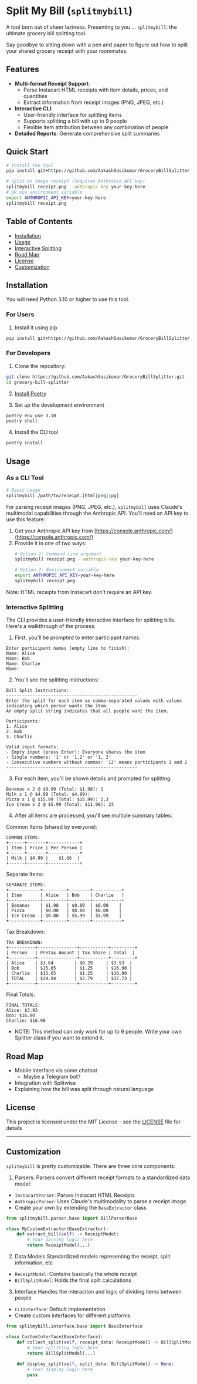 # Split My Bill (`splitmybill`)

A tool born out of sheer laziness. Presenting to you ... `splitmybill`: the ultimate grocery bill splitting tool.

Say goodbye to sitting down with a pen and paper to figure out how to split your shared grocery receipt with your roommates.

## Features

- **Multi-format Receipt Support**:
  - Parse Instacart HTML receipts with item details, prices, and quantities
  - Extract information from receipt images (PNG, JPEG, etc.)
- **Interactive CLI**:
  - User-friendly interface for splitting items
  - Supports splitting a bill with up to 9 people
  - Flexible item attribution between any combination of people
- **Detailed Reports**: Generate comprehensive split summaries

## Quick Start

```bash
# Install the tool
pip install git+https://github.com/AakashSasikumar/GroceryBillSplitter.git

# Split an image receipt (requires Anthropic API key)
splitmybill receipt.png --anthropic-key your-key-here
# OR use environment variable
export ANTHROPIC_API_KEY=your-key-here
splitmybill receipt.png
```

## Table of Contents

- [Installation](#installation)
- [Usage](#usage)
- [Interactive Splitting](#interactive-splitting)
- [Road Map](#road-map)
- [License](#license)
- [Customization](#customization)

## Installation

You will need Python 3.10 or higher to use this tool.

### For Users

1. Install it using pip

```bash
pip install git+https://github.com/AakashSasikumar/GroceryBillSplitter.git
```

### For Developers

1. Clone the repository:

```bash
git clone https://github.com/AakashSasikumar/GroceryBillSplitter.git
cd grocery-bill-splitter
```

2. [Install Poetry](https://python-poetry.org/docs/)

3. Set up the development environment

```bash
poetry env use 3.10
poetry shell
```

4. Install the CLI tool

```bash
poetry install
```

## Usage

### As a CLI Tool

```bash
# Basic usage
splitmybill /path/to/receipt.[html|png|jpg]
```

For parsing receipt images (PNG, JPEG, etc.), `splitmybill` uses Claude's multimodal capabilities through the Anthropic API. You'll need an API key to use this feature:

1. Get your Anthropic API key from [https://console.anthropic.com/](https://console.anthropic.com/)
2. Provide it in one of two ways:
   ```bash
   # Option 1: Command line argument
   splitmybill receipt.png --anthropic-key your-key-here

   # Option 2: Environment variable
   export ANTHROPIC_API_KEY=your-key-here
   splitmybill receipt.png
   ```

Note: HTML receipts from Instacart don't require an API key.
### Interactive Splitting

The CLI provides a user-friendly interactive interface for splitting bills. Here's a walkthrough of the process:

1. First, you'll be prompted to enter participant names:
```text
Enter participant names (empty line to finish):
Name: Alice
Name: Bob
Name: Charlie
Name: 
```

2. You'll see the splitting instructions:
```text
Bill Split Instructions:
--------------------------------------------------
Enter the split for each item as comma-separated values with values indicating which person wants the item.
An empty split string indicates that all people want the item.

Participants:
1. Alice
2. Bob
3. Charlie

Valid input formats:
- Empty input (press Enter): Everyone shares the item
- Single numbers: '1' or '1,2' or '1, 2'
- Consecutive numbers without commas: '12' means participants 1 and 2
--------------------------------------------------
```

3. For each item, you'll be shown details and prompted for splitting:
```text
Bananas x 2 @ $0.99 (Total: $1.98): 1
Milk x 1 @ $4.99 (Total: $4.99): 
Pizza x 1 @ $15.99 (Total: $15.99): 2,3
Ice Cream x 2 @ $5.99 (Total: $11.98): 23
```

4. After all items are processed, you'll see multiple summary tables:

Common Items (shared by everyone):
```text
COMMON ITEMS:
+------+-------+------------+
| Item | Price | Per Person |
+------+-------+------------+
| Milk | $4.99 |    $1.66  |
+------+-------+------------+
```

Separate Items:
```text
SEPARATE ITEMS:
+------------+---------+--------+-----------+
| Item       | Alice   | Bob    | Charlie   |
+------------+---------+--------+-----------+
| Bananas    | $1.98   | $0.00  | $0.00    |
| Pizza      | $0.00   | $8.00  | $8.00    |
| Ice Cream  | $0.00   | $5.99  | $5.99    |
+------------+---------+--------+-----------+
```

Tax Breakdown:
```text
TAX BREAKDOWN:
+----------+---------------+-----------+---------+
| Person   | Pretax Amount | Tax Share | Total  |
+----------+---------------+-----------+---------+
| Alice    | $3.64        | $0.29     | $3.93  |
| Bob      | $15.65       | $1.25     | $16.90 |
| Charlie  | $15.65       | $1.25     | $16.90 |
| TOTAL    | $34.94       | $2.79     | $37.73 |
+----------+---------------+-----------+---------+
```

Final Totals:
```text
FINAL TOTALS:
Alice: $3.93
Bob: $16.90
Charlie: $16.90
```

- NOTE: This method can only work for up to 9 people. Write your own Splitter class if you want to extend it.

## Road Map

- Mobile interface via some chatbot
  - Maybe a Telegram bot?
- Integration with Splitwise
- Explaining how the bill was split through natural language

## License

This project is licensed under the MIT License - see the [LICENSE](LICENSE) file for details

---

## Customization

`splitmybill` is pretty customizable. There are three core components:

1. Parsers:
Parsers convert different receipt formats to a standardized data model:

- `InstacartParser`: Parses Instacart HTML Receipts
- `AnthropicParser`: Uses Claude's multimodality to parse a receipt image
- Create your own by extending the `BaseExtractor` class

```python
from splitmybill.parser.base import BillParserBase

class MyCustomExtractor(BaseExtractor):
    def extract_bill(self) -> ReceiptModel:
        # Your parsing logic here
        return ReceiptModel(...)
```

2. Data Models
Standardized models representing the receipt, split information, etc

- `ReceiptModel`: Contains basically the whole receipt
- `BillSplitModel`: Holds the final split calculations

3. Interface
Handles the interaction and logic of dividing items between people

- `CLIInterface`: Default implementation
- Create custom interfaces for different platforms

```python
from splitmybill.interface.base import BaseInterface

class CustomInterface(BaseInterface):
    def collect_split(self, receipt_data: ReceiptModel) -> BillSplitModel:
        # Your splitting logic here
        return BillSplitModel(...)
    
    def display_split(self, split_data: BillSplitModel) -> None:
        # Your display logic here
        pass
```
